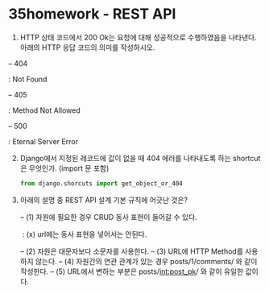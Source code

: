 # 35homework - REST API



1. HTTP 상태 코드에서 200 Ok는 요청에 대해 성공적으로 수행하였음을 나타낸다. 아래의 HTTP 응답 코드의 의미를 작성하시오.

  – 404 

  : Not Found

  – 405

  : Method Not Allowed

  – 500

  : Eternal Server Error



2. Django에서 지정된 레코드에 값이 없을 때 404 에러를 나타내도록 하는 shortcut은 무엇인가. (import 문 포함)

   ```python
   from django.shorcuts import get_object_or_404
   ```



3. 아래의 설명 중 REST API 설계 기본 규칙에 어긋난 것은?

   – (1) 자원에 필요한 경우 CRUD 동사 표현이 들어갈 수 있다.

   ​	: (x) url에는 동사 표현을 넣어서는 안된다.

   – (2) 자원은 대문자보다 소문자를 사용한다.
   – (3) URL에 HTTP Method를 사용하지 않는다.
   – (4) 자원간의 연관 관계가 있는 경우 posts/1/comments/ 와 같이 작성한다.
   – (5) URL에서 변하는 부분은 posts/<int:post_pk>/ 와 같이 유일한 값이다.

